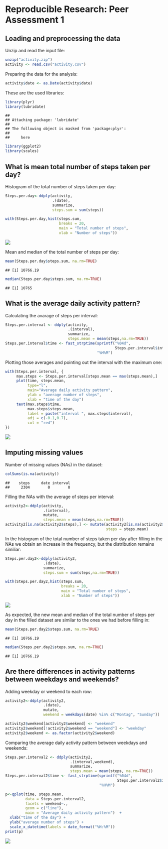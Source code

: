# Reproducible Research: Peer Assessment 1



## Loading and preprocessing the data
Unzip and read the input file:

```r
unzip("activity.zip")
activity <- read.csv("activity.csv")
```

Preparing the data for the analysis:

```r
activity$date <- as.Date(activity$date)
```

These are the used libraries:

```r
library(plyr)
library(lubridate)
```

```
## 
## Attaching package: 'lubridate'
## 
## The following object is masked from 'package:plyr':
## 
##     here
```

```r
library(ggplot2)
library(scales)
```

## What is mean total number of steps taken per day?

Histogram of the total number of steps taken per day:

```r
Steps.per.day<-ddply(activity,
                     .(date),
                     summarize,
                     steps.sum = sum(steps))

with(Steps.per.day,hist(steps.sum,
                        breaks = 20,
                        main = "Total number of steps",
                        xlab = "Number of steps"))
```

![](PA1_template_files/figure-html/unnamed-chunk-5-1.png) 

Mean and median of the total number of steps per day:

```r
mean(Steps.per.day$steps.sum, na.rm=TRUE)
```

```
## [1] 10766.19
```

```r
median(Steps.per.day$steps.sum, na.rm=TRUE)
```

```
## [1] 10765
```

## What is the average daily activity pattern?

Calculating the avarage of steps per interval:

```r
Steps.per.interval <- ddply(activity,
                            .(interval),
                            summarize,
                            steps.mean = mean(steps,na.rm=TRUE))
Steps.per.interval$time <- fast_strptime(sprintf("%04d", 
                                                 Steps.per.interval$interval), 
                                         "%H%M")
```

Plotting those averages and pointing out the interval with the maximum one:

```r
with(Steps.per.interval, {
     max.steps <- Steps.per.interval[steps.mean == max(steps.mean),]
     plot(time, steps.mean, 
          type="l", 
          main="Average daily activity pattern",
          ylab = "average number of steps",
          xlab = "time of the day")
     text(max.steps$time, 
          max.steps$steps.mean,
          label = paste("interval ", max.steps$interval),
          adj = c(-0.1,0.7),
          col = "red")
})
```

![](PA1_template_files/figure-html/unnamed-chunk-8-1.png) 

## Imputing missing values

Number of missing values (NAs) in the dataset:

```r
colSums(is.na(activity))
```

```
##    steps     date interval 
##     2304        0        0
```

Filling the NAs with the average of steps per interval:

```r
activity2<-ddply(activity,
                 .(interval),
                 mutate,
                 steps.mean = mean(steps,na.rm=TRUE))
activity2[is.na(activity2$steps),] <- mutate(activity2[is.na(activity2$steps),],
                                             steps = steps.mean)
```

In the histogram of the total number of steps taken per day after filling in the NAs we obtain an increase in the frequency, but the distribution remains similiar:

```r
Steps.per.day2<-ddply(activity2,
                 .(date),
                 summarize,
                 steps.sum = sum(steps,na.rm=TRUE))

with(Steps.per.day2,hist(steps.sum,
                         breaks = 20,
                         main = "Total number of steps",
                         xlab = "Number of steps"))
```

![](PA1_template_files/figure-html/unnamed-chunk-11-1.png) 
  
As expected, the new mean and median of the total number of steps per day in the filled dataset are similar to the ones we had before filling in:

```r
mean(Steps.per.day2$steps.sum, na.rm=TRUE)
```

```
## [1] 10766.19
```

```r
median(Steps.per.day2$steps.sum, na.rm=TRUE)
```

```
## [1] 10766.19
```

## Are there differences in activity patterns between weekdays and weekends?

Adding weekday or weekend to each row:

```r
activity2<-ddply(activity2,
                 .(date),
                 mutate,
                 weekend = weekdays(date) %in% c("Montag", "Sunday"))

activity2$weekend[activity2$weekend] <- "weekend"
activity2$weekend[!activity2$weekend == "weekend"] <- "weekday"
activity2$weekend <- as.factor(activity2$weekend)
```

Comparing the average daily activity pattern between weekdays and weekends:


```r
Steps.per.interval2 <- ddply(activity2,
                             .(interval,weekend),
                             summarize,
                             steps.mean = mean(steps, na.rm=TRUE))
Steps.per.interval2$time <- fast_strptime(sprintf("%04d", 
                                                  Steps.per.interval2$interval), 
                                          "%H%M")

p<-qplot(time, steps.mean,
         data = Steps.per.interval2,
         facets = weekend~.,
         geom = c("line"),
         main = "Average daily activity pattern")  + 
  xlab("time of the day") +
  ylab("average number of steps") +
  scale_x_datetime(labels = date_format("%H:%M"))
print(p)
```

![](PA1_template_files/figure-html/unnamed-chunk-14-1.png) 


